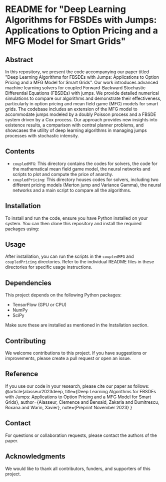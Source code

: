 # README for "Deep Learning Algorithms for FBSDEs with Jumps: Applications to Option Pricing and a MFG Model for Smart Grids"

## Abstract
In this repository, we present the code accompanying our paper titled "Deep Learning Algorithms for FBSDEs with Jumps: Applications to Option Pricing and a MFG Model for Smart Grids". Our work introduces advanced machine learning solvers for coupled Forward-Backward Stochastic Differential Equations (FBSDEs) with jumps. We provide detailed numerical simulations to compare our algorithms and demonstrate their effectiveness, particularly in option pricing and mean field game (MFG) models for smart grids. The codebase includes an extension of the MFG model to accommodate jumps modeled by a doubly Poisson process and a FBSDE system driven by a Cox process. Our approach provides new insights into existence results, a comparison with central planner problems, and showcases the utility of deep learning algorithms in managing jumps processes with stochastic intensity.

## Contents
- `coupledMFG`: This directory contains the codes for solvers, the code for the mathematical mean field game model, the neural networks and scripts to plot and compute the price of anarchy.
- `coupledPricing`: This directory houses codes for solvers, including two different pricing models (Merton jump and Variance Gamma), the neural networks and a main script to compare all the algorithms.

## Installation
To install and run the code, ensure you have Python installed on your system. You can then clone this repository and install the required packages using:

## Usage
After installation, you can run the scripts in the `coupledMFG` and `coupledPricing` directories. Refer to the individual README files in these directories for specific usage instructions.

## Dependencies
This project depends on the following Python packages:
- TensorFlow (GPU or CPU)
- NumPy
- SciPy

Make sure these are installed as mentioned in the Installation section.

## Contributing
We welcome contributions to this project. If you have suggestions or improvements, please create a pull request or open an issue.


## Reference
If you use our code in your research, please cite our paper as follows: 
@article{alasseur2023deep,
  title={Deep Learning Algorithms for FBSDEs with Jumps: Applications to Option Pricing and a MFG Model for Smart Grids},
  author={Alasseur, Clemence and Bensaid, Zakaria and Dumitrescu, Roxana and Warin, Xavier},
  note={Preprint November 2023}
}

## Contact
For questions or collaboration requests, please contact the authors of the paper.

## Acknowledgments
We would like to thank all contributors, funders, and supporters of this project.
